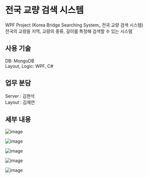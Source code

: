 # 전국 교량 검색 시스템
WPF Project (Korea Bridge Searching System_ 전국 교량 검색 시스템)  
전국의 교량을 지역, 교량의 종류, 길이를 특정해 검색할 수 있는 시스템  

## 사용 기술
DB: MongoDB  
Layout, Logic: WPF, C#  

## 업무 분담  
Server : 김현석  
Layout : 김재연  

## 세부 내용  
![image](https://user-images.githubusercontent.com/53139890/116337933-e550f600-a815-11eb-816a-a89abd101599.png)  
  
  
![image](https://user-images.githubusercontent.com/53139890/116337975-f8fc5c80-a815-11eb-93f8-94349b04869b.png)  
  
  
![image](https://user-images.githubusercontent.com/53139890/116338032-14fffe00-a816-11eb-8a7a-9348746e4f17.png)  
  

![image](https://user-images.githubusercontent.com/53139890/116338112-319c3600-a816-11eb-93ca-216b25251d4c.png)
  
![image](https://user-images.githubusercontent.com/53139890/116338137-3e208e80-a816-11eb-9e90-db71bfbb8204.png)
